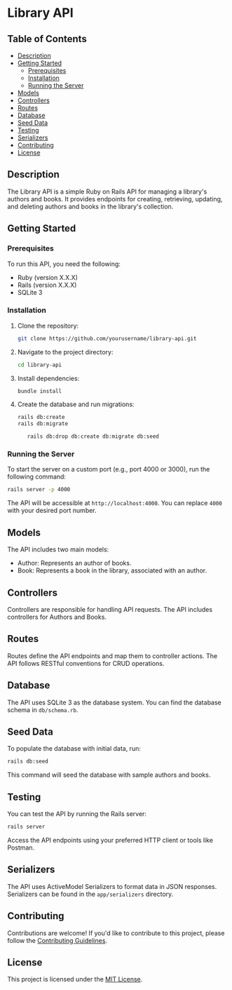 # Library API

## Table of Contents

- [Description](#description)
- [Getting Started](#getting-started)
  - [Prerequisites](#prerequisites)
  - [Installation](#installation)
  - [Running the Server](#running-the-server)
- [Models](#models)
- [Controllers](#controllers)
- [Routes](#routes)
- [Database](#database)
- [Seed Data](#seed-data)
- [Testing](#testing)
- [Serializers](#serializers)
- [Contributing](#contributing)
- [License](#license)

## Description

The Library API is a simple Ruby on Rails API for managing a library's authors and books. It provides endpoints for creating, retrieving, updating, and deleting authors and books in the library's collection.

## Getting Started

### Prerequisites

To run this API, you need the following:

- Ruby (version X.X.X)
- Rails (version X.X.X)
- SQLite 3

### Installation

1. Clone the repository:

   ```bash
   git clone https://github.com/yourusername/library-api.git
   ```

2. Navigate to the project directory:

   ```bash
   cd library-api
   ```

3. Install dependencies:

   ```bash
   bundle install
   ```

4. Create the database and run migrations:

   ```bash
   rails db:create
   rails db:migrate
   ```

   ```or
      rails db:drop db:create db:migrate db:seed
   ```

### Running the Server

To start the server on a custom port (e.g., port 4000 or 3000), run the following command:

```bash
rails server -p 4000
```

The API will be accessible at `http://localhost:4000`. You can replace `4000` with your desired port number.

## Models

The API includes two main models:

- Author: Represents an author of books.
- Book: Represents a book in the library, associated with an author.

## Controllers

Controllers are responsible for handling API requests. The API includes controllers for Authors and Books.

## Routes

Routes define the API endpoints and map them to controller actions. The API follows RESTful conventions for CRUD operations.

## Database

The API uses SQLite 3 as the database system. You can find the database schema in `db/schema.rb`.

## Seed Data

To populate the database with initial data, run:

```bash
rails db:seed
```

This command will seed the database with sample authors and books.

## Testing

You can test the API by running the Rails server:

```bash
rails server
```

Access the API endpoints using your preferred HTTP client or tools like Postman.

## Serializers

The API uses ActiveModel Serializers to format data in JSON responses. Serializers can be found in the `app/serializers` directory.

## Contributing

Contributions are welcome! If you'd like to contribute to this project, please follow the [Contributing Guidelines](CONTRIBUTING.md).

## License

This project is licensed under the [MIT License](LICENSE).


